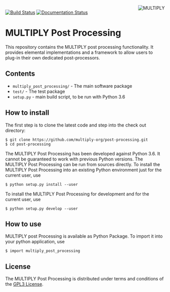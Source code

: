 <img alt="MULTIPLY" align="right" src="https://raw.githubusercontent.com/multiply-org/multiply-processing/master/doc/source/_static/logo/Multiply_multicolour.png" />


[![Build Status](https://travis-ci.org/multiply-org/multiply-processing.svg?branch=master)](https://travis-ci.org/multiply-org/multiply-processing)
[![Documentation Status](https://readthedocs.org/projects/multiply/badge/?version=latest)](http://multiply.readthedocs.io/en/latest/?badge=latest)
                
# MULTIPLY Post Processing

This repository contains the MULTIPLY post processing functionality.
It provides elemental implementations and a framework to allow users to plug-in their own dedicated post-processors.

## Contents

* `multiply_post_processing/` - The main software package
* `test/` - The test package
* `setup.py` - main build script, to be run with Python 3.6

## How to install

The first step is to clone the latest code and step into the check out directory: 

    $ git clone https://github.com/multiply-org/post-processing.git
    $ cd post-processing
    
The MULTIPLY Post Processing has been developed against Python 3.6.
It cannot be guaranteed to work with previous Python versions.
The MULTIPLY Post Processing can be run from sources directly.
To install the MULTIPLY Post Processing into an existing Python environment just for the current user, use

    $ python setup.py install --user
    
To install the MULTIPLY Post Processing for development and for the current user, use

    $ python setup.py develop --user

## How to use

MULTIPLY post Processing is available as Python Package.
To import it into your python application, use

    $ import multiply_post_processing

## License
The MULTIPLY Post Processing is distributed under terms and conditions of the [GPL3 License](https://www.gnu.org/licenses/gpl-3.0.de.html).
